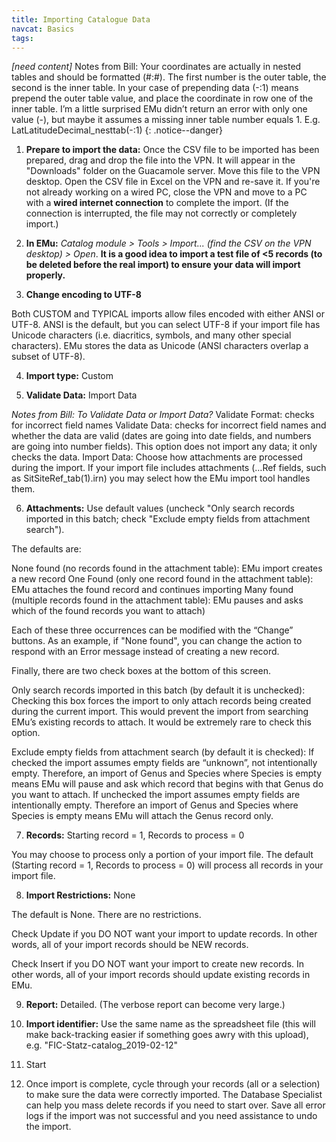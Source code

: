 ```yaml
---
title: Importing Catalogue Data
navcat: Basics
tags:
---
```


*[need content]* Notes from Bill: Your coordinates are actually in nested tables and should be formatted (#:#). The first number is the outer table, the second is the inner table. In your case of prepending data (-:1) means prepend the outer table value, and place the coordinate in row one of the inner table. I’m a little surprised EMu didn’t return an error with only one value (-), but maybe it assumes a missing inner table number equals 1. E.g. LatLatitudeDecimal_nesttab(-:1)
{: .notice--danger}

1. **Prepare to import the data:** Once the CSV file to be imported has been prepared, drag and drop the file into the VPN. It will appear in the "Downloads" folder on the Guacamole server. Move this file to the VPN desktop. Open the CSV file in Excel on the VPN and re-save it. If you're not already working on a wired PC, close the VPN and move to a PC with a **wired internet connection** to complete the import. (If the connection is interrupted, the file may not correctly or completely import.)

2. **In EMu:** *Catalog module > Tools > Import... (find the CSV on the VPN desktop) > Open*. **It is a good idea to import a test file of <5 records (to be deleted before the real import) to ensure your data will import properly.**

3. **Change encoding to UTF-8**

Both CUSTOM and TYPICAL imports allow files encoded with either ANSI or UTF-8.  ANSI is the default, but you can select UTF-8 if your import file has Unicode characters (i.e. diacritics, symbols, and many other special characters).   EMu stores the data as Unicode (ANSI characters overlap a subset of UTF-8).

4. **Import type:** Custom

5. **Validate Data:** Import Data

*Notes from Bill: To Validate Data or Import Data?*
Validate Format: checks for incorrect field names
Validate Data:  checks for incorrect field names and whether the data are valid (dates are going into date fields, and numbers are going into number fields). This option does not import any data; it only checks the data. 
Import Data: Choose how attachments are processed during the import. If your import file includes attachments (…Ref fields, such as SitSiteRef_tab(1).irn) you may select how the EMu import tool handles them.

6. **Attachments:** Use default values (uncheck "Only search records imported in this batch; check "Exclude empty fields from attachment search").

The defaults are:

None found (no records found in the attachment table): EMu import creates a new record
One Found (only one record found in the attachment table): EMu attaches the found record and continues importing
Many found (multiple records found in the attachment table): EMu pauses and asks which of the found records you want to attach)

Each of these three occurrences can be modified with the “Change” buttons.  As an example, if "None found", you can change the action to respond with an Error message instead of creating a new record.

Finally, there are two check boxes at the bottom of this screen.

Only search records imported in this batch (by default it is unchecked): Checking this box forces the import to only attach records being created during the current import.  This would prevent the import from searching EMu’s existing records to attach.  It would be extremely rare to check this option.

Exclude empty fields from attachment search (by default it is checked): If checked the import assumes empty fields are “unknown”, not intentionally empty.  Therefore, an import of Genus and Species where Species is empty means EMu will pause and ask which record that begins with that Genus do you want to attach. If unchecked the import assumes empty fields are intentionally empty.  Therefore an import of Genus and Species where Species is empty means EMu will attach the Genus record only.

7. **Records:** Starting record = 1, Records to process = 0

You may choose to process only a portion of your import file.  The default (Starting record = 1, Records to process = 0) will process all records in your import file.

8. **Import Restrictions:** None

The default is None. There are no restrictions.

Check Update if you DO NOT want your import to update records.  In other words, all of your import records should be NEW records.

Check Insert if you DO NOT want your import to create new records.  In other words, all of your import records should update existing records in EMu.

9. **Report:** Detailed. (The verbose report can become very large.)

10. **Import identifier:** Use the same name as the spreadsheet file (this will make back-tracking easier if something goes awry with this upload), e.g. "FIC-Statz-catalog_2019-02-12"

11. Start

12. Once import is complete, cycle through your records (all or a selection) to make sure the data were correctly imported. The Database Specialist can help you mass delete records if you need to start over. Save all error logs if the import was not successful and you need assistance to undo the import.
